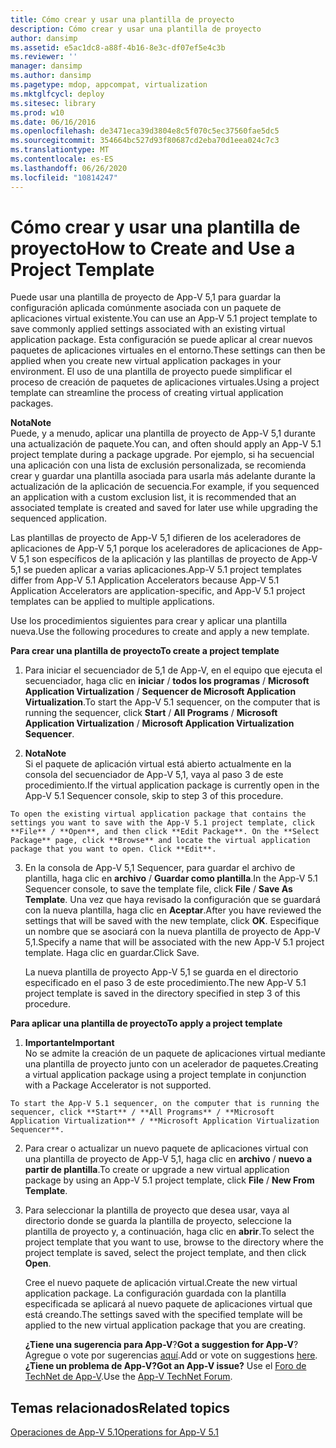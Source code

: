 ```yaml
---
title: Cómo crear y usar una plantilla de proyecto
description: Cómo crear y usar una plantilla de proyecto
author: dansimp
ms.assetid: e5ac1dc8-a88f-4b16-8e3c-df07ef5e4c3b
ms.reviewer: ''
manager: dansimp
ms.author: dansimp
ms.pagetype: mdop, appcompat, virtualization
ms.mktglfcycl: deploy
ms.sitesec: library
ms.prod: w10
ms.date: 06/16/2016
ms.openlocfilehash: de3471eca39d3804e8c5f070c5ec37560fae5dc5
ms.sourcegitcommit: 354664bc527d93f80687cd2eba70d1eea024c7c3
ms.translationtype: MT
ms.contentlocale: es-ES
ms.lasthandoff: 06/26/2020
ms.locfileid: "10814247"
---
```

# <span data-ttu-id="21ab0-103">Cómo crear y usar una plantilla de proyecto</span><span class="sxs-lookup"><span data-stu-id="21ab0-103">How to Create and Use a Project Template</span></span>


<span data-ttu-id="21ab0-104">Puede usar una plantilla de proyecto de App-V 5,1 para guardar la configuración aplicada comúnmente asociada con un paquete de aplicaciones virtual existente.</span><span class="sxs-lookup"><span data-stu-id="21ab0-104">You can use an App-V 5.1 project template to save commonly applied settings associated with an existing virtual application package.</span></span> <span data-ttu-id="21ab0-105">Esta configuración se puede aplicar al crear nuevos paquetes de aplicaciones virtuales en el entorno.</span><span class="sxs-lookup"><span data-stu-id="21ab0-105">These settings can then be applied when you create new virtual application packages in your environment.</span></span> <span data-ttu-id="21ab0-106">El uso de una plantilla de proyecto puede simplificar el proceso de creación de paquetes de aplicaciones virtuales.</span><span class="sxs-lookup"><span data-stu-id="21ab0-106">Using a project template can streamline the process of creating virtual application packages.</span></span>

**<span data-ttu-id="21ab0-107">Nota</span><span class="sxs-lookup"><span data-stu-id="21ab0-107">Note</span></span>**  
<span data-ttu-id="21ab0-108">Puede, y a menudo, aplicar una plantilla de proyecto de App-V 5,1 durante una actualización de paquete.</span><span class="sxs-lookup"><span data-stu-id="21ab0-108">You can, and often should apply an App-V 5.1 project template during a package upgrade.</span></span> <span data-ttu-id="21ab0-109">Por ejemplo, si ha secuencial una aplicación con una lista de exclusión personalizada, se recomienda crear y guardar una plantilla asociada para usarla más adelante durante la actualización de la aplicación de secuencia.</span><span class="sxs-lookup"><span data-stu-id="21ab0-109">For example, if you sequenced an application with a custom exclusion list, it is recommended that an associated template is created and saved for later use while upgrading the sequenced application.</span></span>



<span data-ttu-id="21ab0-110">Las plantillas de proyecto de App-V 5,1 difieren de los aceleradores de aplicaciones de App-V 5,1 porque los aceleradores de aplicaciones de App-V 5,1 son específicos de la aplicación y las plantillas de proyecto de App-V 5,1 se pueden aplicar a varias aplicaciones.</span><span class="sxs-lookup"><span data-stu-id="21ab0-110">App-V 5.1 project templates differ from App-V 5.1 Application Accelerators because App-V 5.1 Application Accelerators are application-specific, and App-V 5.1 project templates can be applied to multiple applications.</span></span>

<span data-ttu-id="21ab0-111">Use los procedimientos siguientes para crear y aplicar una plantilla nueva.</span><span class="sxs-lookup"><span data-stu-id="21ab0-111">Use the following procedures to create and apply a new template.</span></span>

**<span data-ttu-id="21ab0-112">Para crear una plantilla de proyecto</span><span class="sxs-lookup"><span data-stu-id="21ab0-112">To create a project template</span></span>**

1.  <span data-ttu-id="21ab0-113">Para iniciar el secuenciador de 5,1 de App-V, en el equipo que ejecuta el secuenciador, haga clic en **iniciar**  /  **todos los programas**  /  **Microsoft Application Virtualization**  /  **Sequencer de Microsoft Application Virtualization**.</span><span class="sxs-lookup"><span data-stu-id="21ab0-113">To start the App-V 5.1 sequencer, on the computer that is running the sequencer, click **Start** / **All Programs** / **Microsoft Application Virtualization** / **Microsoft Application Virtualization Sequencer**.</span></span>

2.  **<span data-ttu-id="21ab0-114">Nota</span><span class="sxs-lookup"><span data-stu-id="21ab0-114">Note</span></span>**  
    <span data-ttu-id="21ab0-115">Si el paquete de aplicación virtual está abierto actualmente en la consola del secuenciador de App-V 5,1, vaya al paso 3 de este procedimiento.</span><span class="sxs-lookup"><span data-stu-id="21ab0-115">If the virtual application package is currently open in the App-V 5.1 Sequencer console, skip to step 3 of this procedure.</span></span>



~~~
To open the existing virtual application package that contains the settings you want to save with the App-V 5.1 project template, click **File** / **Open**, and then click **Edit Package**. On the **Select Package** page, click **Browse** and locate the virtual application package that you want to open. Click **Edit**.
~~~

3. <span data-ttu-id="21ab0-116">En la consola de App-V 5,1 Sequencer, para guardar el archivo de plantilla, haga clic en **archivo**  /  **Guardar como plantilla**.</span><span class="sxs-lookup"><span data-stu-id="21ab0-116">In the App-V 5.1 Sequencer console, to save the template file, click **File** / **Save As Template**.</span></span> <span data-ttu-id="21ab0-117">Una vez que haya revisado la configuración que se guardará con la nueva plantilla, haga clic en **Aceptar**.</span><span class="sxs-lookup"><span data-stu-id="21ab0-117">After you have reviewed the settings that will be saved with the new template, click **OK**.</span></span> <span data-ttu-id="21ab0-118">Especifique un nombre que se asociará con la nueva plantilla de proyecto de App-V 5,1.</span><span class="sxs-lookup"><span data-stu-id="21ab0-118">Specify a name that will be associated with the new App-V 5.1 project template.</span></span> <span data-ttu-id="21ab0-119">Haga clic en guardar.</span><span class="sxs-lookup"><span data-stu-id="21ab0-119">Click Save.</span></span>

   <span data-ttu-id="21ab0-120">La nueva plantilla de proyecto App-V 5,1 se guarda en el directorio especificado en el paso 3 de este procedimiento.</span><span class="sxs-lookup"><span data-stu-id="21ab0-120">The new App-V 5.1 project template is saved in the directory specified in step 3 of this procedure.</span></span>

**<span data-ttu-id="21ab0-121">Para aplicar una plantilla de proyecto</span><span class="sxs-lookup"><span data-stu-id="21ab0-121">To apply a project template</span></span>**

1.  **<span data-ttu-id="21ab0-122">Importante</span><span class="sxs-lookup"><span data-stu-id="21ab0-122">Important</span></span>**  
    <span data-ttu-id="21ab0-123">No se admite la creación de un paquete de aplicaciones virtual mediante una plantilla de proyecto junto con un acelerador de paquetes.</span><span class="sxs-lookup"><span data-stu-id="21ab0-123">Creating a virtual application package using a project template in conjunction with a Package Accelerator is not supported.</span></span>



~~~
To start the App-V 5.1 sequencer, on the computer that is running the sequencer, click **Start** / **All Programs** / **Microsoft Application Virtualization** / **Microsoft Application Virtualization Sequencer**.
~~~

2. <span data-ttu-id="21ab0-124">Para crear o actualizar un nuevo paquete de aplicaciones virtual con una plantilla de proyecto de App-V 5,1, haga clic en **archivo**  /  **nuevo a partir de plantilla**.</span><span class="sxs-lookup"><span data-stu-id="21ab0-124">To create or upgrade a new virtual application package by using an App-V 5.1 project template, click **File** / **New From Template**.</span></span>

3. <span data-ttu-id="21ab0-125">Para seleccionar la plantilla de proyecto que desea usar, vaya al directorio donde se guarda la plantilla de proyecto, seleccione la plantilla de proyecto y, a continuación, haga clic en **abrir**.</span><span class="sxs-lookup"><span data-stu-id="21ab0-125">To select the project template that you want to use, browse to the directory where the project template is saved, select the project template, and then click **Open**.</span></span>

   <span data-ttu-id="21ab0-126">Cree el nuevo paquete de aplicación virtual.</span><span class="sxs-lookup"><span data-stu-id="21ab0-126">Create the new virtual application package.</span></span> <span data-ttu-id="21ab0-127">La configuración guardada con la plantilla especificada se aplicará al nuevo paquete de aplicaciones virtual que está creando.</span><span class="sxs-lookup"><span data-stu-id="21ab0-127">The settings saved with the specified template will be applied to the new virtual application package that you are creating.</span></span>

   <span data-ttu-id="21ab0-128">**¿Tiene una sugerencia para App-V**?</span><span class="sxs-lookup"><span data-stu-id="21ab0-128">**Got a suggestion for App-V**?</span></span> <span data-ttu-id="21ab0-129">Agregue o vote por sugerencias [aquí](http://appv.uservoice.com/forums/280448-microsoft-application-virtualization).</span><span class="sxs-lookup"><span data-stu-id="21ab0-129">Add or vote on suggestions [here](http://appv.uservoice.com/forums/280448-microsoft-application-virtualization).</span></span> **<span data-ttu-id="21ab0-130">¿Tiene un problema de App-V?</span><span class="sxs-lookup"><span data-stu-id="21ab0-130">Got an App-V issue?</span></span>** <span data-ttu-id="21ab0-131">Use el [Foro de TechNet de App-V](https://social.technet.microsoft.com/Forums/home?forum=mdopappv).</span><span class="sxs-lookup"><span data-stu-id="21ab0-131">Use the [App-V TechNet Forum](https://social.technet.microsoft.com/Forums/home?forum=mdopappv).</span></span>

## <span data-ttu-id="21ab0-132">Temas relacionados</span><span class="sxs-lookup"><span data-stu-id="21ab0-132">Related topics</span></span>


[<span data-ttu-id="21ab0-133">Operaciones de App-V 5.1</span><span class="sxs-lookup"><span data-stu-id="21ab0-133">Operations for App-V 5.1</span></span>](operations-for-app-v-51.md)









